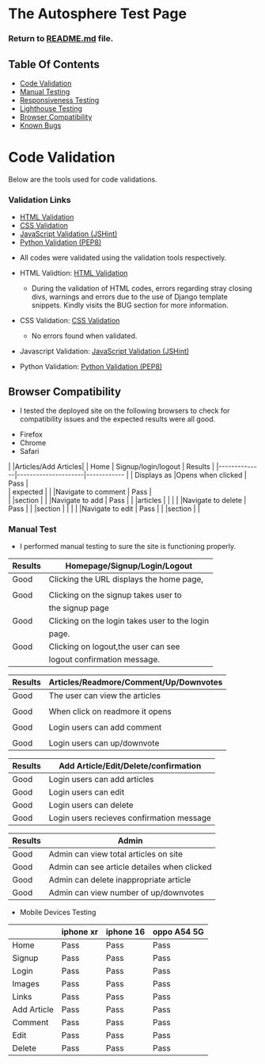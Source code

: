 # The Autosphere Test Page

### Return to [README.md](README.md) file.

## Table Of Contents


- [Code Validation](#code-validation)
- [Manual Testing](#manual-testing)
- [Responsiveness Testing](#responsiveness-testing)
- [Lighthouse Testing](#lighthouse-testing)
- [Browser Compatibility](#browser-compatibility)
- [Known Bugs](#known-bugs)


# Code Validation

Below are the tools used for code validations.

### Validation Links

- [HTML Validation](https://validator.w3.org/)
- [CSS Validation](https://jigsaw.w3.org/css-validator/)
- [JavaScript Validation (JSHint)](https://jshint.com/)
- [Python Validation (PEP8)](https://pep8ci.herokuapp.com/)


 * All codes were validated using the validation tools respectively.

  * HTML Validtion: [HTML Validation](https://validator.w3.org/)
     * During the validation of HTML codes, errors regarding stray closing divs, warnings and errors due to the use of Django template snippets. Kindly visits the BUG section for more information.
 
 * CSS Validation: [CSS Validation](https://jigsaw.w3.org/css-validator/)

    * No errors found when validated.

 * Javascript Validation: [JavaScript Validation (JSHint)](https://jshint.com/)



 * Python Validation: [Python Validation (PEP8)](https://pep8ci.herokuapp.com/)


 




## Browser Compatibility
 
 * I tested the deployed site on the following  browsers to check for compatibility issues and the expected results were all good.

 - Firefox
 - Chrome
 - Safari

   
|              |Articles/Add Articles|
|   Home       | Signup/login/logout |   Results    |
|--------------|---------------------|------------  |
| Displays as  |Opens when clicked   |  Pass        |  
|  expected    |
|              |Navigate to comment  |  Pass        |   
|              |section              |
|              |Navigate to add      |  Pass        |
|              |articles
|              |                     |
|              |Navigate to delete   |  Pass        |
|              |section
|              |                     |
|              |Navigate to edit     |  Pass        |
|              |section              |              |





### Manual Test 


* I performed manual testing to sure the site is functioning properly.




| Results|Homepage/Signup/Login/Logout
|--------|-------------------------------
|Good    |Clicking the URL displays  the home page,
|        |
|Good    |Clicking on the signup takes user to 
|        |the signup page
|Good    |Clicking on the login takes user to the login 
|        |page.
|Good    |Clicking on logout,the user can see 
|        |logout confirmation message.



|Results |Articles/Readmore/Comment/Up/Downvotes
|--------|----------------------------------------
|Good    |The user can view the articles
|        |
|Good    |When click on readmore it opens
|        |
|Good    |Login users can add comment 
|        |
|Good    |Login users can up/downvote



|Results |Add Article/Edit/Delete/confirmation
|--------|---------------------------------------
|Good    |Login users can add articles
|Good    |Login users can edit
|Good    |Login users can delete
|Good    |Login users recieves confirmation message



|Results |Admin
|--------|---------------------------------------
|Good    |Admin can view total articles on site
|Good    |Admin can see article detailes when clicked
|Good    |Admin can delete inappropriate article
|Good    |Admin can view number of up/downvotes








* Mobile Devices Testing
	
|           |iphone xr |iphone 16 | oppo A54 5G|
|---------- | ---------|----------|------------|
|Home  	   | Pass 	  |Pass 	    |Pass        |
|Signup     | Pass     |Pass      |Pass        |
|Login      | Pass     |Pass      |Pass        |
|Images 	   | Pass 	  |Pass 	    |Pass        |
|Links 	   | Pass 	  |Pass 	    |Pass        |
|Add Article| Pass     |Pass      |Pass        |
|Comment    | Pass     |Pass      |Pass        |
|Edit       | Pass     |Pass      |Pass        |
|Delete     | Pass     |Pass      |Pass        |